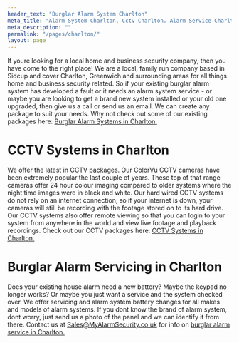 ```yaml
---
header_text: "Burglar Alarm System Charlton"
meta_title: "Alarm System Charlton, Cctv Charlton. Alarm Service Charlton - My Alarm Security"
meta_description: ""
permalink: "/pages/charlton/"
layout: page
---
```


If youre looking for a local home and business security company, then you have come to the right place! We are a local, family run company based in Sidcup and cover Charlton, Greenwich and surrounding areas for all things home and business security related. So if your existing burglar alarm system has developed a fault or it needs an alarm system service - or maybe you are looking to get a brand new system installed or your old one upgraded, then give us a call or send us an email. We can create any package to suit your needs. Why not check out some of our existing packages here: [Burglar Alarm Systems in Charlton.](/categories/burglar-alarms/)

# CCTV Systems in Charlton 

We offer the latest in CCTV packages. Our ColorVu CCTV cameras have been extremely popular the last couple of years. These top of that range cameras offer 24 hour colour imaging compared to older systems where the night time images were in black and white. Our hard wired CCTV systems do not rely on an internet connection, so if your internet is down, your cameras will still be recording with the footage stored on to its hard drive. Our CCTV systems also offer remote viewing so that you can login to your system from anywhere in the world and view live footage and playback recordings. Check out our CCTV packages here: [CCTV Systems in Charlton.](/categories/cctv/)

# Burglar Alarm Servicing in Charlton 

Does your existing house alarm need a new battery? Maybe the keypad no longer works? Or maybe you just want a service and the system checked over. We offer servicing and alarm system battery changes for all makes and models of alarm systems. If you dont know the brand of alarm system, dont worry, just send us a photo of the panel and we can identify it from there. Contact us at <Sales@MyAlarmSecurity.co.uk> for info on [burglar alarm service in Charlton.](/categories/servicing-and-repairs/)